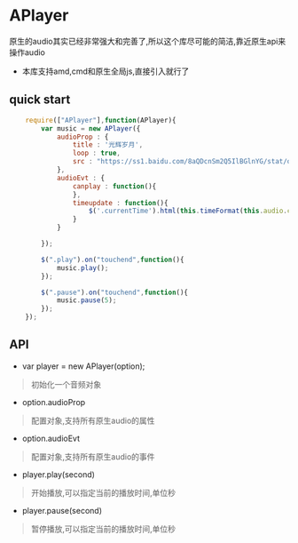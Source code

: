 # APlayer
原生的audio其实已经非常强大和完善了,所以这个库尽可能的简洁,靠近原生api来操作audio

* 本库支持amd,cmd和原生全局js,直接引入就行了

## quick start

```javascript
	require(["APlayer"],function(APlayer){
		var music = new APlayer({
			audioProp : {
				title : '光辉岁月',
				loop : true,
				src : "https://ss1.baidu.com/8aQDcnSm2Q5IlBGlnYG/stat/ogg/xinsui.mp3",
			},
			audioEvt : {
				canplay : function(){
				},
				timeupdate : function(){
					$('.currentTime').html(this.timeFormat(this.audio.currentTime));  
				}
			}

		});

		$(".play").on("touchend",function(){
			music.play();	
		});

		$(".pause").on("touchend",function(){
			music.pause(5);	
		});
	});

```

## API

* var player = new APlayer(option);
>初始化一个音频对象

* option.audioProp 
>配置对象,支持所有原生audio的属性

* option.audioEvt
>配置对象,支持所有原生audio的事件

* player.play(second)
>开始播放,可以指定当前的播放时间,单位秒

* player.pause(second)
>暂停播放,可以指定当前的播放时间,单位秒







